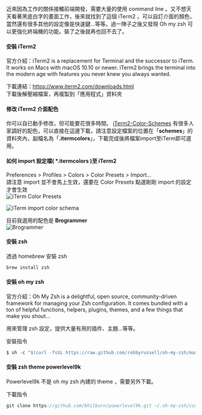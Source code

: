 近來因為工作的關係接觸前端開發，需要大量的使用 command line 。又不想天天看著黑底白字的畫面工作，後來就找到了這個 iTerm2 ，可以自訂介面的顏色，當然還有很多其他的設定像是快速鍵…等等。過一陣子之後又發現 Oh my zsh 可以更強化終端機的功能。裝了之後就再也回不去了。

#### 安裝 iTerm2
官方介紹：iTerm2 is a replacement for Terminal and the successor to iTerm. It works on Macs with macOS 10.10 or newer. iTerm2 brings the terminal into the modern age with features you never knew you always wanted.  

下載連結：https://www.iterm2.com/downloads.html  
下載後解壓縮檔案，再複製到「應用程式」資料夾  

#### 修改 iTerm2 介面配色
你可以自已動手修改，但可能要花很多時間。 [iTerm2-Color-Schemes](https://github.com/mbadolato/iTerm2-Color-Schemes) 有很多人家調好的配色，可以直接在這邊下載，請注意設定檔案的位置在「**schemes**」的資料夾內，副檔名為「**.itermcolors**」，下載完成後將檔案import至iTerm即可選用。  

#### 如何 import 設定檔( *.itermcolors )至 iTerm2
Preferences > Profiles > Colors > Color Presets > Import...  
請注意 import 並不會馬上生效，還要在 Color Presets 點選剛剛 import 的設定才會生效  
![iTerm Color Presets](articleImages/mac-reform-itermapp/_00.jpg)  

![iTerm import color schema](articleImages/mac-reform-itermapp/_01.jpg)

目前我選用的配色是 **Brogrammer**  
![Brogrammer](articleImages/mac-reform-itermapp/_02.jpg)

#### 安裝 zsh
透過 homebrew 安裝 zsh  
``` javascript
brew install zsh
```

#### 安裝 oh my zsh
官方介紹：Oh My Zsh is a delightful, open source, community-driven framework for managing your Zsh configuration. It comes bundled with a ton of helpful functions, helpers, plugins, themes, and a few things that make you shout...

用來管理 zsh 設定，提供大量有用的插件、主題…等等。  

安裝指令
``` javascript
$ sh -c "$(curl -fsSL https://raw.github.com/robbyrussell/oh-my-zsh/master/tools/install.sh)"
```

#### 安裝 zsh theme powerlevel9k
Powerlevel9k 不是 oh my zsh 內建的 theme ，需要另外下載。

下載指令
``` javascript
git clone https://github.com/bhilburn/powerlevel9k.git ~/.oh-my-zsh/custom/themes/powerlevel9k
```
